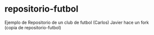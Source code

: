 # repositorio-futbol
Ejemplo de Repositorio de un club de futbol (Carlos)
Javier hace un fork (copia de repositorio-futbol)
